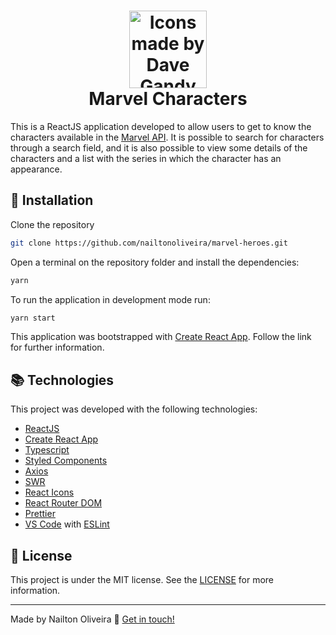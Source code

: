 <h1 align="center">
    <img alt="Icons made by Dave Gandy" src="https://upload.wikimedia.org/wikipedia/commons/0/04/MarvelLogo.svg" height="124" width="124">
    <br>
    Marvel Characters
</h1>

This is a ReactJS application developed to allow users to get to know the characters available in the [Marvel API](https://developer.marvel.com/docs). It is possible to search for characters through a search field, and it is also possible to view some details of the characters and a list with the series in which the character has an appearance.

## :rocket: Installation

Clone the repository

```bash
git clone https://github.com/nailtonoliveira/marvel-heroes.git
```

Open a terminal on the repository folder and install the dependencies:

```bash
yarn
```

To run the application in development mode run:

```bash
yarn start
```

This application was bootstrapped with [Create React App](https://github.com/facebook/create-react-app). Follow the link for further information.

## :books: Technologies

This project was developed with the following technologies:

- [ReactJS](https://reactjs.org/)
- [Create React App](https://github.com/facebook/create-react-app)
- [Typescript](https://www.typescriptlang.org/)
- [Styled Components](https://www.styled-components.com/)
- [Axios](https://github.com/axios/axios)
- [SWR](https://swr.vercel.app/)
- [React Icons](https://www.npmjs.com/package/react-icons)
- [React Router DOM](https://www.npmjs.com/package/react-router-dom)
- [Prettier](https://prettier.io/)
- [VS Code](https://code.visualstudio.com/) with [ESLint](https://marketplace.visualstudio.com/items?itemName=dbaeumer.vscode-eslint)

## :memo: License

This project is under the MIT license. See the [LICENSE](https://github.com/nailtonoliveira/marvel-heroes/blob/master/LICENSE) for more information.

---

Made by Nailton Oliveira :wave: [Get in touch!](https://www.linkedin.com/in/nailtonoliveira-developer/)
